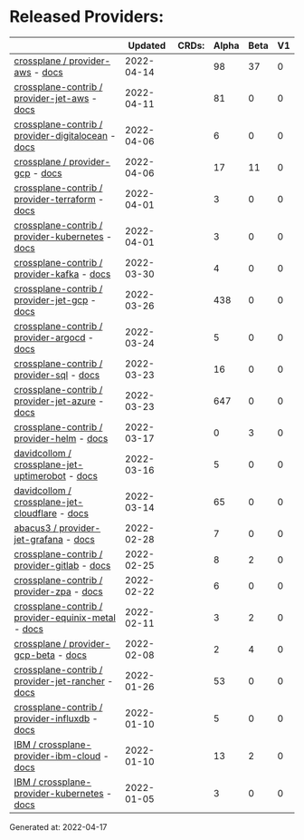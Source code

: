 # Released Providers:

||Updated|CRDs:|Alpha|Beta|V1|
|---|---|---|---|---|---|
|[crossplane / provider-aws](https://github.com/crossplane/provider-aws) - [docs](https://doc.crds.dev/github.com/crossplane/provider-aws@v0.26.0)|2022-04-14||98|37|0|
|[crossplane-contrib / provider-jet-aws](https://github.com/crossplane-contrib/provider-jet-aws) - [docs](https://doc.crds.dev/github.com/crossplane-contrib/provider-jet-aws@v0.4.2)|2022-04-11||81|0|0|
|[crossplane-contrib / provider-digitalocean](https://github.com/crossplane-contrib/provider-digitalocean) - [docs](https://doc.crds.dev/github.com/crossplane-contrib/provider-digitalocean@v0.1.0)|2022-04-06||6|0|0|
|[crossplane / provider-gcp](https://github.com/crossplane/provider-gcp) - [docs](https://doc.crds.dev/github.com/crossplane/provider-gcp@v0.21.0)|2022-04-06||17|11|0|
|[crossplane-contrib / provider-terraform](https://github.com/crossplane-contrib/provider-terraform) - [docs](https://doc.crds.dev/github.com/crossplane-contrib/provider-terraform@v0.2.0)|2022-04-01||3|0|0|
|[crossplane-contrib / provider-kubernetes](https://github.com/crossplane-contrib/provider-kubernetes) - [docs](https://doc.crds.dev/github.com/crossplane-contrib/provider-kubernetes@v0.3.0)|2022-04-01||3|0|0|
|[crossplane-contrib / provider-kafka](https://github.com/crossplane-contrib/provider-kafka) - [docs](https://doc.crds.dev/github.com/crossplane-contrib/provider-kafka@v0.1.0)|2022-03-30||4|0|0|
|[crossplane-contrib / provider-jet-gcp](https://github.com/crossplane-contrib/provider-jet-gcp) - [docs](https://doc.crds.dev/github.com/crossplane-contrib/provider-jet-gcp@v0.2.0-preview)|2022-03-26||438|0|0|
|[crossplane-contrib / provider-argocd](https://github.com/crossplane-contrib/provider-argocd) - [docs](https://doc.crds.dev/github.com/crossplane-contrib/provider-argocd@v0.1.0)|2022-03-24||5|0|0|
|[crossplane-contrib / provider-sql](https://github.com/crossplane-contrib/provider-sql) - [docs](https://doc.crds.dev/github.com/crossplane-contrib/provider-sql@v0.4.1)|2022-03-23||16|0|0|
|[crossplane-contrib / provider-jet-azure](https://github.com/crossplane-contrib/provider-jet-azure) - [docs](https://doc.crds.dev/github.com/crossplane-contrib/provider-jet-azure@v0.9.0-preview)|2022-03-23||647|0|0|
|[crossplane-contrib / provider-helm](https://github.com/crossplane-contrib/provider-helm) - [docs](https://doc.crds.dev/github.com/crossplane-contrib/provider-helm@v0.10.0)|2022-03-17||0|3|0|
|[davidcollom / crossplane-jet-uptimerobot](https://github.com/davidcollom/crossplane-jet-uptimerobot) - [docs](https://doc.crds.dev/github.com/davidcollom/crossplane-jet-uptimerobot@0.0.1)|2022-03-16||5|0|0|
|[davidcollom / crossplane-jet-cloudflare](https://github.com/davidcollom/crossplane-jet-cloudflare) - [docs](https://doc.crds.dev/github.com/davidcollom/crossplane-jet-cloudflare@0.0.1)|2022-03-14||65|0|0|
|[abacus3 / provider-jet-grafana](https://github.com/abacus3/provider-jet-grafana) - [docs](https://doc.crds.dev/github.com/abacus3/provider-jet-grafana@v0.1.0)|2022-02-28||7|0|0|
|[crossplane-contrib / provider-gitlab](https://github.com/crossplane-contrib/provider-gitlab) - [docs](https://doc.crds.dev/github.com/crossplane-contrib/provider-gitlab@v0.2.0)|2022-02-25||8|2|0|
|[crossplane-contrib / provider-zpa](https://github.com/crossplane-contrib/provider-zpa) - [docs](https://doc.crds.dev/github.com/crossplane-contrib/provider-zpa@v0.2.0)|2022-02-22||6|0|0|
|[crossplane-contrib / provider-equinix-metal](https://github.com/crossplane-contrib/provider-equinix-metal) - [docs](https://doc.crds.dev/github.com/crossplane-contrib/provider-equinix-metal@v0.0.11)|2022-02-11||3|2|0|
|[crossplane / provider-gcp-beta](https://github.com/crossplane/provider-gcp-beta) - [docs](https://doc.crds.dev/github.com/crossplane/provider-gcp-beta@v0.1.0)|2022-02-08||2|4|0|
|[crossplane-contrib / provider-jet-rancher](https://github.com/crossplane-contrib/provider-jet-rancher) - [docs](https://doc.crds.dev/github.com/crossplane-contrib/provider-jet-rancher@v0.1.0)|2022-01-26||53|0|0|
|[crossplane-contrib / provider-influxdb](https://github.com/crossplane-contrib/provider-influxdb) - [docs](https://doc.crds.dev/github.com/crossplane-contrib/provider-influxdb@v0.1.2)|2022-01-10||5|0|0|
|[IBM / crossplane-provider-ibm-cloud](https://github.com/IBM/crossplane-provider-ibm-cloud) - [docs](https://doc.crds.dev/github.com/IBM/crossplane-provider-ibm-cloud@v1.5.0)|2022-01-10||13|2|0|
|[IBM / crossplane-provider-kubernetes](https://github.com/IBM/crossplane-provider-kubernetes) - [docs](https://doc.crds.dev/github.com/IBM/crossplane-provider-kubernetes@v1.5.0)|2022-01-05||3|0|0|

Generated at: 2022-04-17